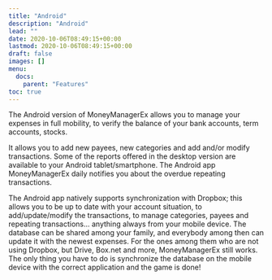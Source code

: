 ```yaml
---
title: "Android"
description: "Android"
lead: ""
date: 2020-10-06T08:49:15+00:00
lastmod: 2020-10-06T08:49:15+00:00
draft: false
images: []
menu:
  docs:
    parent: "Features"
toc: true
---
```


The Android version of MoneyManagerEx allows you to manage your expenses in full mobility, to verify the balance of your bank accounts, term accounts, stocks.

It allows you to add new payees, new categories and add and/or modify transactions. Some of the reports offered in the desktop version are available to your Android tablet/smartphone. The Android app MoneyManagerEx daily notifies you about the overdue repeating transactions.

The Android app natively supports synchronization with Dropbox; this allows you to be up to date with your account situation, to add/update/modify the transactions, to manage categories, payees and repeating transactions... anything always from your mobile device. The database can be shared among your family, and everybody among then can update it with the newest expenses. For the ones among them who are not using Dropbox, but Drive, Box.net and more, MoneyManagerEx still works. The only thing you have to do is synchronize the database on the mobile device with the correct application and the game is done!